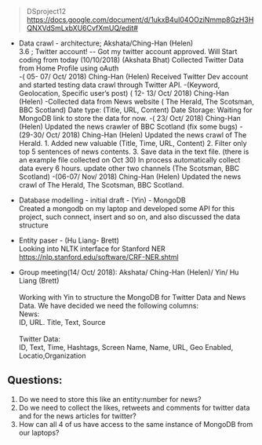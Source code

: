 > DSproject12
https://docs.google.com/document/d/1ukxB4uI04OOziNmmp8GzH3HQNXVdSmLxbXU6CvfXmUQ/edit#

- Data crawl - architecture;  Akshata/Ching-Han (Helen) <br> 
  3.6 ; Twitter account! -- Got my twitter account approved. Will Start coding from today (10/10/2018)  (Akshata Bhat)
  Collected Twitter Data from Home Profile using oAuth <br> 
  -( 05- 07/ Oct/ 2018) Ching-Han (Helen)
    Received Twitter Dev account and started testing data crawl through Twitter API.
  -(Keyword, Geolocation, Specific user’s post)
    ( 12- 13/ Oct/ 2018) Ching-Han (Helen)
  -Collected data from News website ( The Herald, The Scotsman, BBC Scotland)
	  Date type: (Title, URL, Content)
	  Date Storage: Waiting for MongoDB link to store the data for now.
  -( 23/ Oct/ 2018) Ching-Han (Helen)
    Updated the  news crawler of BBC Scotland (fix some bugs)
  -(29-30/ Oct/ 2018) Ching-Han (Helen)
    Updated the news crawl of The Herald.
      1. Added new valuable (Title, Time, URL, Content)
      2. Filter only top 5 sentences of news contents.
      3. Save data in the text file. (there is an example file collected on Oct 30)
    In process
      automatically collect data every 6 hours.
      update other two channels (The Scotsman, BBC Scotland)
  -(06-07/ Nov/ 2018) Ching-Han (Helen)
		 Updated the news crawl of The Herald, The Scotsman, BBC Scotland.
  
- Database modelling - initial draft - (Yin) - MongoDB <br> 
  Created a mongodb on my laptop and developed some API for this project, such connect, insert and so on, and also discussed the data structure <br> 
  
- Entity paser - (Hu Liang- Brett) <br> 
  Looking into NLTK interface for Stanford NER <br> 
  https://nlp.stanford.edu/software/CRF-NER.shtml <br>  

- Group meeting(14/ Oct/ 2018): Akshata/ Ching-Han (Helen)/ Yin/ Hu Liang (Brett) <br>  
Working with Yin to structure the MongoDB for Twitter Data and News Data. We have decided we need the following columns:  
News: <br> 
ID, URL. Title, Text, Source <br>  
Twitter Data: <br> 
ID, Text, Time, Hashtags, Screen Name, Name, URL, Geo Enabled, Locatio,Organization <br> 

## Questions:  
1. Do we need to store this like an entity:number for news?  
2. Do we need to collect the likes, retweets and comments for twitter data and for the news articles for twitter?  
3. How can all 4 of us have access to the same instance of MongoDB from our laptops?  
